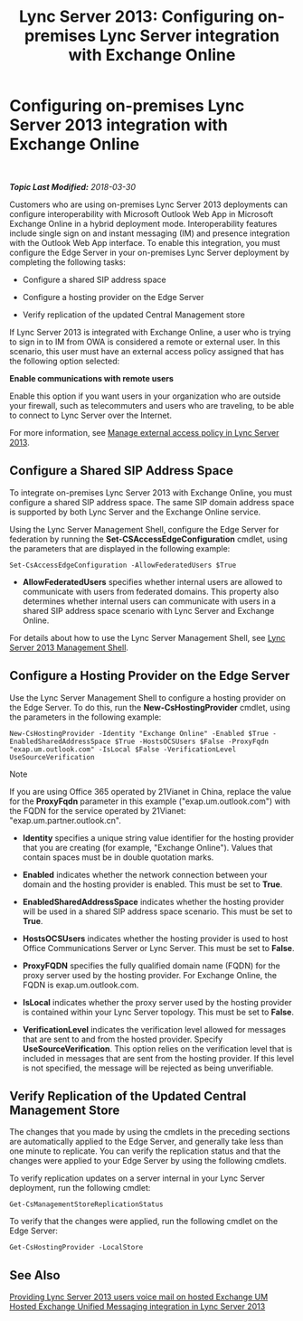 ﻿---
title: 'Lync Server 2013: Configuring on-premises Lync Server integration with Exchange Online'
TOCTitle: Configuring on-premises Lync Server 2013 integration with Exchange Online
ms:assetid: 95a20117-2064-43c4-94fe-cac892cadb6f
ms:mtpsurl: https://technet.microsoft.com/en-us/library/Hh533880(v=OCS.15)
ms:contentKeyID: 48184900
ms.date: 03/30/2018
mtps_version: v=OCS.15
---

<div data-xmlns="http://www.w3.org/1999/xhtml">

<div class="topic" data-xmlns="http://www.w3.org/1999/xhtml" data-msxsl="urn:schemas-microsoft-com:xslt" data-cs="http://msdn.microsoft.com/en-us/">

<div data-asp="http://msdn2.microsoft.com/asp">

# Configuring on-premises Lync Server 2013 integration with Exchange Online

</div>

<div id="mainSection">

<div id="mainBody">

<span> </span>

_**Topic Last Modified:** 2018-03-30_

Customers who are using on-premises Lync Server 2013 deployments can configure interoperability with Microsoft Outlook Web App in Microsoft Exchange Online in a hybrid deployment mode. Interoperability features include single sign on and instant messaging (IM) and presence integration with the Outlook Web App interface. To enable this integration, you must configure the Edge Server in your on-premises Lync Server deployment by completing the following tasks:

  - Configure a shared SIP address space

  - Configure a hosting provider on the Edge Server

  - Verify replication of the updated Central Management store

If Lync Server 2013 is integrated with Exchange Online, a user who is trying to sign in to IM from OWA is considered a remote or external user. In this scenario, this user must have an external access policy assigned that has the following option selected:

**Enable communications with remote users**

Enable this option if you want users in your organization who are outside your firewall, such as telecommuters and users who are traveling, to be able to connect to Lync Server over the Internet.

For more information, see [Manage external access policy in Lync Server 2013](lync-server-2013-manage-external-access-policy-for-your-organization.md).

<div>

## Configure a Shared SIP Address Space

To integrate on-premises Lync Server 2013 with Exchange Online, you must configure a shared SIP address space. The same SIP domain address space is supported by both Lync Server and the Exchange Online service.

Using the Lync Server Management Shell, configure the Edge Server for federation by running the **Set-CSAccessEdgeConfiguration** cmdlet, using the parameters that are displayed in the following example:

    Set-CsAccessEdgeConfiguration -AllowFederatedUsers $True

  - **AllowFederatedUsers** specifies whether internal users are allowed to communicate with users from federated domains. This property also determines whether internal users can communicate with users in a shared SIP address space scenario with Lync Server and Exchange Online.

For details about how to use the Lync Server Management Shell, see [Lync Server 2013 Management Shell](lync-server-2013-lync-server-management-shell.md).

</div>

<div>

## Configure a Hosting Provider on the Edge Server

Use the Lync Server Management Shell to configure a hosting provider on the Edge Server. To do this, run the **New-CsHostingProvider** cmdlet, using the parameters in the following example:

    New-CsHostingProvider -Identity "Exchange Online" -Enabled $True -EnabledSharedAddressSpace $True -HostsOCSUsers $False -ProxyFqdn "exap.um.outlook.com" -IsLocal $False -VerificationLevel UseSourceVerification

<div>


> [!NOTE]
> If you are using Office 365 operated by 21Vianet in China, replace the value for the <STRONG>ProxyFqdn</STRONG> parameter in this example ("exap.um.outlook.com") with the FQDN for the service operated by 21Vianet: "exap.um.partner.outlook.cn".



</div>

  - **Identity** specifies a unique string value identifier for the hosting provider that you are creating (for example, "Exchange Online"). Values that contain spaces must be in double quotation marks.

  - **Enabled** indicates whether the network connection between your domain and the hosting provider is enabled. This must be set to **True**.

  - **EnabledSharedAddressSpace** indicates whether the hosting provider will be used in a shared SIP address space scenario. This must be set to **True**.

  - **HostsOCSUsers** indicates whether the hosting provider is used to host Office Communications Server or Lync Server. This must be set to **False**.

  - **ProxyFQDN** specifies the fully qualified domain name (FQDN) for the proxy server used by the hosting provider. For Exchange Online, the FQDN is exap.um.outlook.com.

  - **IsLocal** indicates whether the proxy server used by the hosting provider is contained within your Lync Server topology. This must be set to **False**.

  - **VerificationLevel** indicates the verification level allowed for messages that are sent to and from the hosted provider. Specify **UseSourceVerification**. This option relies on the verification level that is included in messages that are sent from the hosting provider. If this level is not specified, the message will be rejected as being unverifiable.

</div>

<div>

## Verify Replication of the Updated Central Management Store

The changes that you made by using the cmdlets in the preceding sections are automatically applied to the Edge Server, and generally take less than one minute to replicate. You can verify the replication status and that the changes were applied to your Edge Server by using the following cmdlets.

To verify replication updates on a server internal in your Lync Server deployment, run the following cmdlet:

    Get-CsManagementStoreReplicationStatus

To verify that the changes were applied, run the following cmdlet on the Edge Server:

    Get-CsHostingProvider -LocalStore

</div>

<div>

## See Also


[Providing Lync Server 2013 users voice mail on hosted Exchange UM](lync-server-2013-providing-lync-server-users-voice-mail-on-hosted-exchange-um.md)  
[Hosted Exchange Unified Messaging integration in Lync Server 2013](lync-server-2013-hosted-exchange-unified-messaging-integration.md)  
  

</div>

</div>

<span> </span>

</div>

</div>

</div>

